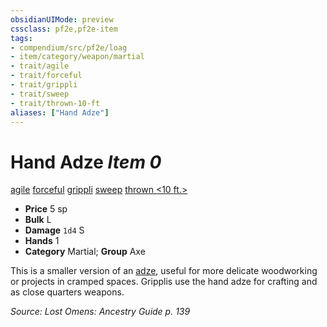 ```yaml
---
obsidianUIMode: preview
cssclass: pf2e,pf2e-item
tags:
- compendium/src/pf2e/loag
- item/category/weapon/martial
- trait/agile
- trait/forceful
- trait/grippli
- trait/sweep
- trait/thrown-10-ft
aliases: ["Hand Adze"]
---
```

# Hand Adze *Item 0*  
[agile](rules/traits/agile.md "Agile Weapon Trait")  [forceful](rules/traits/forceful.md "Forceful Weapon Trait")  [grippli](rules/traits/grippli-b2.md "Grippli Ancestry & Heritage Trait")  [sweep](rules/traits/sweep.md "Sweep Weapon Trait")  [thrown <10 ft.>](rules/traits/thrown-10-ft.md "Thrown Weapon Trait")  

- **Price** 5 sp
- **Bulk** L
- **Damage** `1d4` S
- **Hands** 1
- **Category** Martial; **Group** Axe 

This is a smaller version of an [adze](compendium/equipment/items/adze-loag.md), useful for more delicate woodworking or projects in cramped spaces. Gripplis use the hand adze for crafting and as close quarters weapons.

*Source: Lost Omens: Ancestry Guide p. 139*